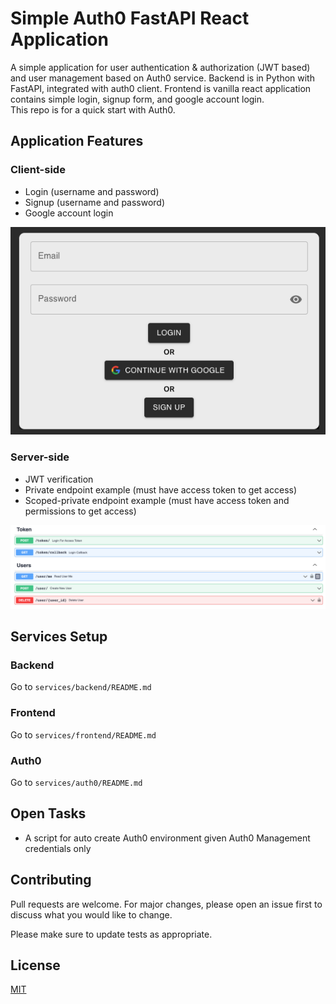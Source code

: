 # Simple Auth0 FastAPI React Application

A simple application for user authentication & authorization (JWT based) and user management based on Auth0 service. Backend is in Python with FastAPI, integrated with auth0 client. Frontend is vanilla react application contains simple login, signup form, and google account login.
</br>
This repo is for a quick start with Auth0.

## Application Features
### Client-side
- Login (username and password)
- Signup (username and password)
- Google account login


![Client side](./assets/login-view.png)

### Server-side
- JWT verification
- Private endpoint example (must have access token to get access)
- Scoped-private endpoint example (must have access token and permissions to get access)


![Server side](./assets/swagger.png)

## Services Setup
### Backend
Go to `services/backend/README.md`

### Frontend
Go to `services/frontend/README.md`

### Auth0
Go to `services/auth0/README.md`

## Open Tasks
- A script for auto create Auth0 environment given Auth0 Management credentials only 

## Contributing

Pull requests are welcome. For major changes, please open an issue first
to discuss what you would like to change.

Please make sure to update tests as appropriate.

## License

[MIT](https://choosealicense.com/licenses/mit/)
